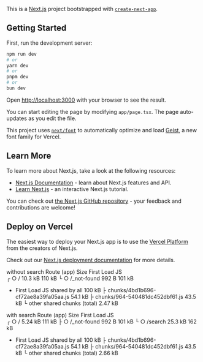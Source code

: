 This is a [Next.js](https://nextjs.org) project bootstrapped with [`create-next-app`](https://nextjs.org/docs/app/api-reference/cli/create-next-app).

## Getting Started

First, run the development server:

```bash
npm run dev
# or
yarn dev
# or
pnpm dev
# or
bun dev
```

Open [http://localhost:3000](http://localhost:3000) with your browser to see the result.

You can start editing the page by modifying `app/page.tsx`. The page auto-updates as you edit the file.

This project uses [`next/font`](https://nextjs.org/docs/app/building-your-application/optimizing/fonts) to automatically optimize and load [Geist](https://vercel.com/font), a new font family for Vercel.

## Learn More

To learn more about Next.js, take a look at the following resources:

- [Next.js Documentation](https://nextjs.org/docs) - learn about Next.js features and API.
- [Learn Next.js](https://nextjs.org/learn) - an interactive Next.js tutorial.

You can check out [the Next.js GitHub repository](https://github.com/vercel/next.js) - your feedback and contributions are welcome!

## Deploy on Vercel

The easiest way to deploy your Next.js app is to use the [Vercel Platform](https://vercel.com/new?utm_medium=default-template&filter=next.js&utm_source=create-next-app&utm_campaign=create-next-app-readme) from the creators of Next.js.

Check out our [Next.js deployment documentation](https://nextjs.org/docs/app/building-your-application/deploying) for more details.



without search
Route (app)                                 Size  First Load JS    
┌ ○ /                                    10.3 kB         110 kB
└ ○ /_not-found                            992 B         101 kB
+ First Load JS shared by all             100 kB
  ├ chunks/4bd1b696-cf72ae8a39fa05aa.js  54.1 kB
  ├ chunks/964-540481dc452dbf61.js       43.5 kB
  └ other shared chunks (total)          2.47 kB


with search
Route (app)                                 Size  First Load JS    
┌ ○ /                                    5.24 kB         111 kB
├ ○ /_not-found                            992 B         101 kB
└ ○ /search                              25.3 kB         162 kB
+ First Load JS shared by all             100 kB
  ├ chunks/4bd1b696-cf72ae8a39fa05aa.js  54.1 kB
  ├ chunks/964-540481dc452dbf61.js       43.5 kB
  └ other shared chunks (total)          2.66 kB
